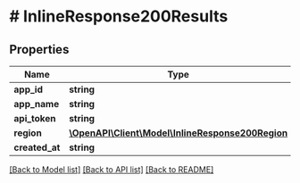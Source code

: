 # # InlineResponse200Results

## Properties

Name | Type | Description | Notes
------------ | ------------- | ------------- | -------------
**app_id** | **string** |  | [optional]
**app_name** | **string** |  | [optional]
**api_token** | **string** |  | [optional]
**region** | [**\OpenAPI\Client\Model\InlineResponse200Region**](InlineResponse200Region.md) |  | [optional]
**created_at** | **string** |  | [optional]

[[Back to Model list]](../../README.md#models) [[Back to API list]](../../README.md#endpoints) [[Back to README]](../../README.md)
